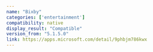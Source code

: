 ```yaml
---
name: "Bixby"
categories: ['entertainment']
compatibility: native
display_result: "Compatible"
version_from: "5.1.5.0"
link: https://apps.microsoft.com/detail/9phbjm786kwx
---
```

